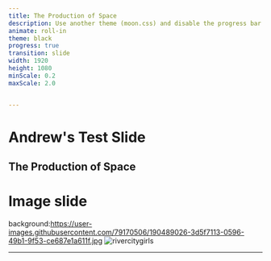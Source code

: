 ```yaml
---
title: The Production of Space
description: Use another theme (moon.css) and disable the progress bar at the bottom 
animate: roll-in
theme: black
progress: true
transition: slide
width: 1920
height: 1080
minScale: 0.2
maxScale: 2.0


---
```

# Andrew's Test Slide
The Production of Space
---
# Image slide
background:https://user-images.githubusercontent.com/79170506/190489026-3d5f7113-0596-49b1-9f53-ce687e1a611f.jpg
![rivercitygirls](https://user-images.githubusercontent.com/79170506/190489026-3d5f7113-0596-49b1-9f53-ce687e1a611f.jpg)

---
